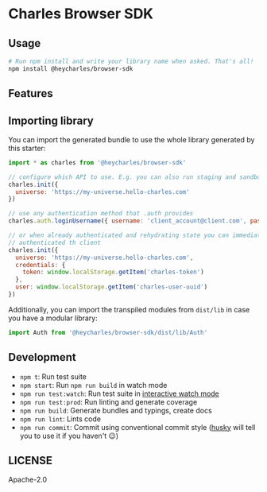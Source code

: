 # Charles Browser SDK

## Usage

```bash
# Run npm install and write your library name when asked. That's all!
npm install @heycharles/browser-sdk
```

## Features

## Importing library

You can import the generated bundle to use the whole library generated by this starter:

```javascript
import * as charles from '@heycharles/browser-sdk'

// configure which API to use. E.g. you can also run staging and sandbox APIs
charles.init({
  universe: 'https://my-universe.hello-charles.com'
})

// use any authentication method that .auth provides
charles.auth.loginUsername({ username: 'client_account@client.com', password: 'xxxxxxxxxxx' })

// or when already authenticated and rehydrating state you can immediately also hydrated an
// authenticated th client
charles.init({
  universe: 'https://my-universe.hello-charles.com',
  credentials: {
    token: window.localStorage.getItem('charles-token')
  },
  user: window.localStorage.getItem('charles-user-uuid')
})
```

Additionally, you can import the transpiled modules from `dist/lib` in case you have a modular library:

```javascript
import Auth from '@heycharles/browser-sdk/dist/lib/Auth'
```

## Development

- `npm t`: Run test suite
- `npm start`: Run `npm run build` in watch mode
- `npm run test:watch`: Run test suite in [interactive watch mode](http://facebook.github.io/jest/docs/cli.html#watch)
- `npm run test:prod`: Run linting and generate coverage
- `npm run build`: Generate bundles and typings, create docs
- `npm run lint`: Lints code
- `npm run commit`: Commit using conventional commit style ([husky](https://github.com/typicode/husky) will tell you to use it if you haven't :wink:)

## LICENSE

Apache-2.0
